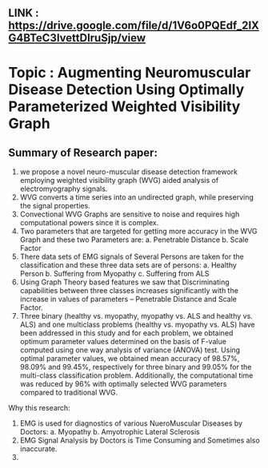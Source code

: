 ## LINK : https://drive.google.com/file/d/1V6o0PQEdf_2IXG4BTeC3lvettDIruSjp/view

# Topic : Augmenting Neuromuscular Disease Detection Using Optimally Parameterized Weighted  Visibility Graph

## Summary of Research paper: 
1)	we propose a novel neuro-muscular disease detection framework employing weighted visibility graph (WVG) aided analysis of electromyography signals. 
2)	WVG converts a time series into an undirected graph, while preserving the signal properties.
3)	Convectional WVG Graphs are sensitive to noise and requires high computational powers since it is complex.
4)	Two parameters that are targeted for getting more accuracy in the WVG Graph and these two Parameters are:
a.	Penetrable Distance 
b.	Scale Factor
5)	There data sets of EMG signals of Several Persons are taken for the classification and these three data sets are of persons:
a.	Healthy Person
b.	Suffering from Myopathy 
c.	Suffering from ALS 
6)	Using Graph Theory based features we saw that Discriminating capabilities between three classes increases significantly with the increase in values of parameters – Penetrable Distance and Scale Factor.
7)	Three binary (healthy vs. myopathy, myopathy vs. ALS and healthy vs. ALS) and one multiclass problems (healthy vs. myopathy vs. ALS) have been addressed in this  study and for each problem, we obtained optimum parameter values determined on the basis of F-value computed using one way analysis of variance (ANOVA) test. Using optimal parameter values, we obtained mean accuracy of 98.57%, 98.09% and 99.45%, respectively for three binary and 99.05% for the multi-class classification problem. Additionally, the computational time was reduced by 96% with optimally selected WVG parameters compared to traditional WVG.

Why this research:
1)	EMG is used for diagnostics of various NueroMuscular Diseases by Doctors:
a.	Myopathy
b.	Amyotrophic Lateral Sclerosis
2)	EMG Signal Analysis by Doctors is Time Consuming and Sometimes also inaccurate.
3)	


